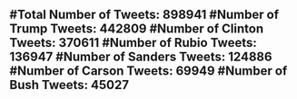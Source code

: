 #Total Number of Tweets: 898941 
#Number of Trump Tweets: 442809
#Number of Clinton Tweets: 370611
#Number of Rubio Tweets: 136947
#Number of Sanders Tweets: 124886
#Number of Carson Tweets: 69949
#Number of Bush Tweets: 45027
---
